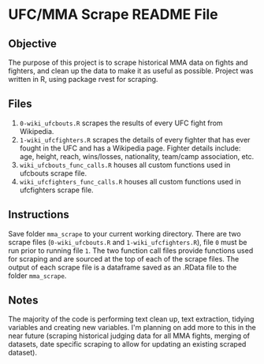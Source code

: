 UFC/MMA Scrape README File
========

Objective
---------

The purpose of this project is to scrape historical MMA data on fights and fighters, 
and clean up the data to make it as useful as possible. Project was written in R, 
using package rvest for scraping.

Files
-----

1. `0-wiki_ufcbouts.R` scrapes the results of every UFC fight from Wikipedia.
2. `1-wiki_ufcfighters.R` scrapes the details of every fighter that has ever fought 
in the UFC and has a Wikipedia page. Fighter details include: age, height, reach, wins/losses, nationality, team/camp association, etc.
3. `wiki_ufcbouts_func_calls.R` houses all custom functions used in ufcbouts scrape file.
4. `wiki_ufcfighters_func_calls.R` houses all custom functions used in ufcfighters scrape file.

Instructions
------------

Save folder `mma_scrape` to your current working directory. There are two scrape files 
(`0-wiki_ufcbouts.R` and `1-wiki_ufcfighters.R`), file `0` must be run prior to running 
file `1`. The two function call files provide functions used for scraping and are 
sourced at the top of each of the scrape files. The output of each scrape file is 
a dataframe saved as an .RData file to the folder `mma_scrape`.

Notes
-----

The majority of the code is performing text clean up, text extraction, tidying 
variables and creating new variables. I'm planning on add more to this in the near future
(scraping historical judging data for all MMA fights, merging of datasets, date specific
scraping to allow for updating an existing scraped dataset).